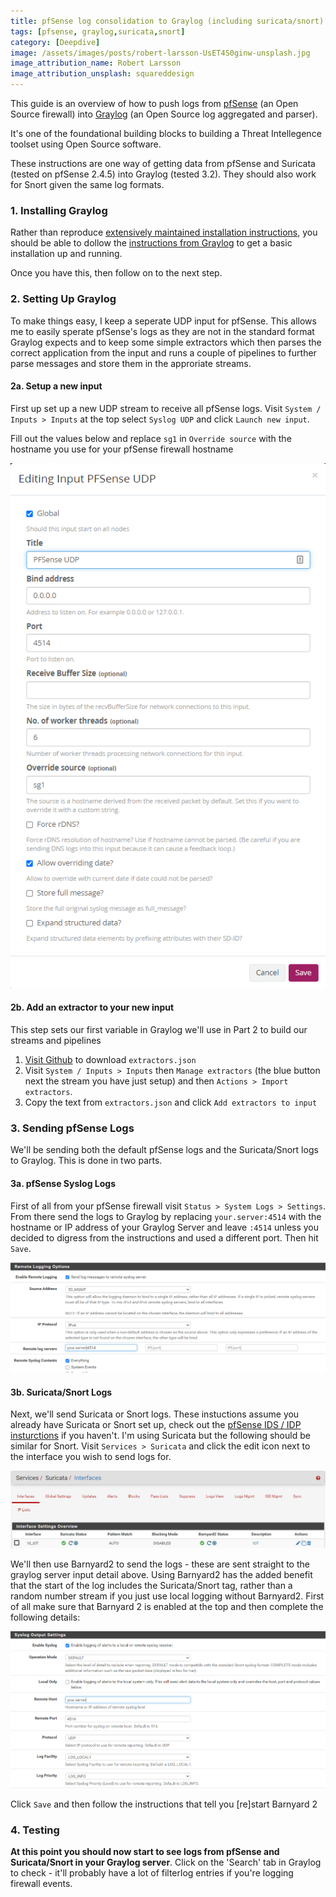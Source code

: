 ```yaml
---
title: pfSense log consolidation to Graylog (including suricata/snort)
tags: [pfsense, graylog,suricata,snort]
category: [Deepdive]
image: /assets/images/posts/robert-larsson-UsET4S0ginw-unsplash.jpg
image_attribution_name: Robert Larsson
image_attribution_unsplash: squareddesign
---
```

This guide is an overview of how to push logs from [pfSense](https://www.pfsense.org/) (an Open Source firewall) into [Graylog](https://www.graylog.org/) (an Open Source log aggregated and parser). 

It's one of the foundational building blocks to building a Threat Intellegence toolset using Open Source software. 

These instructions are one way of getting data from pfSense and Suricata (tested on pfSense 2.4.5) into Graylog (tested 3.2). They should also work for Snort given the same log formats.

### 1. Installing Graylog
Rather than reproduce [extensively maintained installation instructions](https://docs.graylog.org/en/3.3/pages/installation.html), you should be able to dollow the [instructions from Graylog](https://docs.graylog.org/en/3.3/pages/installation.html) to get a basic installation up and running. 

Once you have this, then follow on to the next step.

### 2. Setting Up Graylog
To make things easy, I keep a seperate UDP input for pfSense. This allows me to easily sperate pfSense's logs as they are not in the standard format Graylog expects and to keep some simple extractors which then parses the correct application from the input and runs a couple of pipelines to further parse messages and store them in the approriate streams.

#### 2a. Setup a new input 
First up set up a new UDP stream to receive all pfSense logs. Visit `System / Inputs > Inputs` at the top select `Syslog UDP` and click `Launch new input`. 

Fill out the values below and replace `sg1` in `Override source` with the hostname you use for your pfSense firewall hostname

![Screenshot of Graylog input settings](/assets/images/posts/graylog-input.png)

#### 2b. Add an extractor to your new input
This step sets our first variable in Graylog we'll use in Part 2 to build our streams and pipelines

1. [Visit Github](https://github.com/jstride/graylog-pfsense-input-extractors) to download `extractors.json`
2. Visit `System / Inputs > Inputs` then `Manage extractors` (the blue button next the stream you have just setup) and then `Actions > Import extractors`.
5. Copy the text from `extractors.json` and click `Add extractors to input`

### 3. Sending pfSense Logs
We'll be sending both the default pfSense logs and the Suricata/Snort logs to Graylog. This is done in two parts.

#### 3a. pfSense Syslog Logs
First of all from your pfSense firewall visit `Status > System Logs > Settings`. From there send the logs to Graylog by replacing `your.server:4514` with the hostname or IP address of your Graylog Server and leave `:4514` unless you decided to digress from the instructions and used a different port. Then hit `Save`.

![Screenshot of pfSense Syslog settings](/assets/images/posts/pfsense-syslog.png)

#### 3b. Suricata/Snort Logs
Next, we'll send Suricata or Snort logs. These instuctions assume you already have Suricata or Snort set up, check out the [pfSense IDS / IDP insturctions](https://docs.netgate.com/pfsense/en/latest/ids-ips/index.html) if you haven't. I'm using Suricata but the following should be similar for Snort. Visit `Services > Suricata` and click the edit icon next to the interface you wish to send logs for.

![Screenshot of pfSense Suricata interfaces](/assets/images/posts/pfsense-suricata.png)

We'll then use Barnyard2 to send the logs - these are sent straight to the graylog server input detail above. Using Barnyard2 has the added benefit that the start of the log includes the Suricata/Snort tag, rather than a random number stream if you just use local logging without Barnyard2. First of all  make sure that Barnyard 2 is enabled at the top and then complete the following details:

![Screenshot of pfSense Barnyard2 settings](/assets/images/posts/pfsense-barnyard.png)

Click `Save` and then follow the instructions that tell you [re]start Barnyard 2

### 4. Testing
**At this point you should now start to see logs from pfSense and Suricata/Snort in your Graylog server**. Click on the 'Search' tab in Graylog to check - it'll probably have a lot of filterlog entries if you're logging firewall events.
